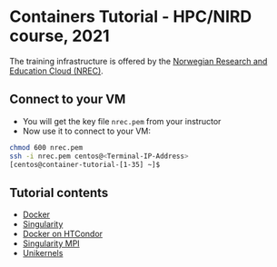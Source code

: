 
# Containers Tutorial - HPC/NIRD course, 2021

The training infrastructure is offered by the [Norwegian Research and Education Cloud (NREC)](https://www.nrec.no/).

Connect to your VM
--------------------
* You will get the key file ``nrec.pem`` from your instructor
* Now use it to connect to your VM:
```bash
chmod 600 nrec.pem 
ssh -i nrec.pem centos@<Terminal-IP-Address>
[centos@container-tutorial-[1-35] ~]$ 
```
Tutorial contents
------------------
* [Docker](https://github.com/abdulrahmanazab/docker-training-neic/blob/hpc-nird-course-2021/docker.md)
* [Singularity](https://github.com/abdulrahmanazab/docker-training-neic/blob/hpc-nird-course-2021/singularity.md)
* [Docker on HTCondor](https://github.com/abdulrahmanazab/docker-training-neic/blob/hpc-nird-course-2021/docker-htcondor.md)
* [Singularity MPI](https://github.com/abdulrahmanazab/docker-training-neic/blob/hpc-nird-course-2021/singularity-openmpi.md)
* [Unikernels](https://github.com/abdulrahmanazab/docker-training-neic/blob/hpc-nird-course-2021/unikernels.md)
